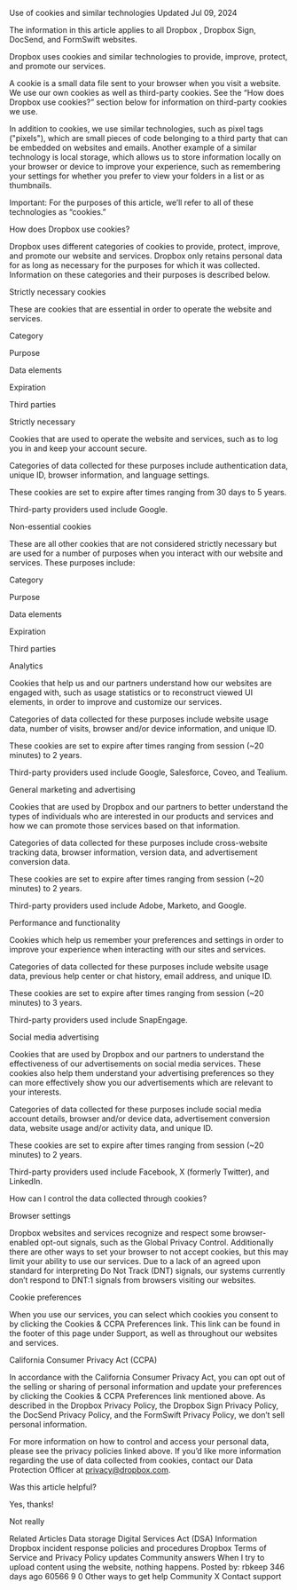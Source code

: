 Use of cookies and similar technologies
Updated Jul 09, 2024

The information in this article applies to all Dropbox , Dropbox Sign, DocSend, and FormSwift websites.

Dropbox uses cookies and similar technologies to provide, improve, protect, and promote our services. 
 

A cookie is a small data file sent to your browser when you visit a website. We use our own cookies as well as third-party cookies. See the “How does Dropbox use cookies?” section below for information on third-party cookies we use.
 

In addition to cookies, we use similar technologies, such as pixel tags ("pixels"), which are small pieces of code belonging to a third party that can be embedded on websites and emails. Another example of a similar technology is local storage, which allows us to store information locally on your browser or device to improve your experience, such as remembering your settings for whether you prefer to view your folders in a list or as thumbnails.

Important: For the purposes of this article, we’ll refer to all of these technologies as “cookies.”

How does Dropbox use cookies?

Dropbox uses different categories of cookies to provide, protect, improve, and promote our website and services. Dropbox only retains personal data for as long as necessary for the purposes for which it was collected. Information on these categories and their purposes is described below.

Strictly necessary cookies

These are cookies that are essential in order to operate the website and services.

Category

	

Purpose

	

Data elements

	

Expiration

	

Third parties




Strictly necessary

	

Cookies that are used to operate the website and services, such as to log you in and keep your account secure.

	

Categories of data collected for these purposes include authentication data, unique ID, browser information, and language settings.

	

These cookies are set to expire after times ranging from 30 days to 5 years.

	

Third-party providers used include Google.

Non-essential cookies


These are all other cookies that are not considered strictly necessary but are used for a number of purposes when you interact with our website and services. These purposes include:

Category

	

Purpose

	

Data elements

	

Expiration

	

Third parties




Analytics

	

Cookies that help us and our partners understand how our websites are engaged with, such as usage statistics or to reconstruct viewed UI elements, in order to improve and customize our services.

	

Categories of data collected for these purposes include website usage data, number of visits, browser and/or device information, and unique ID.

	

These cookies are set to expire after times ranging from session (~20 minutes) to 2 years.

	

Third-party providers used include Google, Salesforce, Coveo, and Tealium.




General marketing and advertising

	

Cookies that are used by Dropbox and our partners to better understand the types of individuals who are interested in our products and services and how we can promote those services based on that information.

	

Categories of data collected for these purposes include cross-website tracking data, browser information, version data, and advertisement conversion data.

	

These cookies are set to expire after times ranging from session (~20 minutes) to 2 years.

	

Third-party providers used include Adobe, Marketo, and Google.




Performance and functionality

	

Cookies which help us remember your preferences and settings in order to improve your experience when interacting with our sites and services.

	

Categories of data collected for these purposes include website usage data, previous help center or chat history, email address, and unique ID.

	

These cookies are set to expire after times ranging from session (~20 minutes) to 3 years.

	

Third-party providers used include SnapEngage.




Social media advertising

	

Cookies that are used by Dropbox and our partners to understand the effectiveness of our advertisements on social media services. These cookies also help them understand your advertising preferences so they can more effectively show you our advertisements which are relevant to your interests.

	

Categories of data collected for these purposes include social media account details, browser and/or device data, advertisement conversion data, website usage and/or activity data, and unique ID.

	

These cookies are set to expire after times ranging from session (~20 minutes) to 2 years.

	

Third-party providers used include Facebook, X (formerly Twitter), and LinkedIn.

How can I control the data collected through cookies?


Browser settings

Dropbox websites and services recognize and respect some browser-enabled opt-out signals, such as the Global Privacy Control. Additionally there are other ways to set your browser to not accept cookies, but this may limit your ability to use our services. Due to a lack of an agreed upon standard for interpreting Do Not Track (DNT) signals, our systems currently don’t respond to DNT:1 signals from browsers visiting our websites.


Cookie preferences


When you use our services, you can select which cookies you consent to by clicking the Cookies & CCPA Preferences link. This link can be found in the footer of this page under Support, as well as throughout our websites and services.


California Consumer Privacy Act (CCPA)


In accordance with the California Consumer Privacy Act, you can opt out of the selling or sharing of personal information and update your preferences by clicking the Cookies & CCPA Preferences link mentioned above. As described in the Dropbox Privacy Policy, the Dropbox Sign Privacy Policy, the DocSend Privacy Policy, and the FormSwift Privacy Policy, we don’t sell personal information.


For more information on how to control and access your personal data, please see the privacy policies linked above. If you’d like more information regarding the use of data collected from cookies, contact our Data Protection Officer at privacy@dropbox.com.

Was this article helpful?

Yes, thanks!

Not really

Related Articles
Data storage
Digital Services Act (DSA) Information
Dropbox incident response policies and procedures
Dropbox Terms of Service and Privacy Policy updates
Community answers
When I try to upload content using the website, nothing happens.
Posted by: rbkeep 346 days ago
 60566
 9
 0
Other ways to get help
Community
X
Contact support